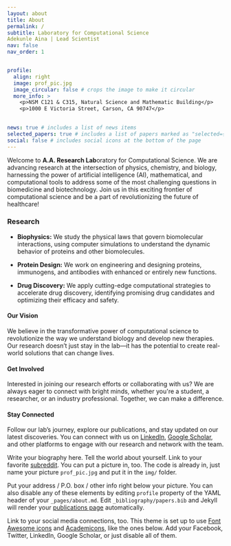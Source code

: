 ```yaml
---
layout: about
title: About
permalink: /
subtitle: Laboratory for Computational Science  
Adekunle Aina | Lead Scientist
nav: false
nav_order: 1


profile:
  align: right
  image: prof_pic.jpg
  image_circular: false # crops the image to make it circular
  more_info: >
    <p>NSM C121 & C315, Natural Science and Mathematic Building</p>
    <p>1000 E Victoria Street, Carson, CA 90747</p>
  

news: true # includes a list of news items
selected_papers: true # includes a list of papers marked as "selected={true}"
social: false # includes social icons at the bottom of the page
---
```


Welcome to **A.A. Research Lab**oratory for Computational Science. We are advancing research at the intersection of physics, chemistry, and biology, harnessing the power of artificial intelligence (AI), mathematical, and computational tools to address some of the most challenging questions in biomedicine and biotechnology. Join us in this exciting frontier of computational science and be a part of revolutionizing the future of healthcare!


### Research

- **Biophysics:** We study the physical laws that govern biomolecular interactions, using computer simulations to understand the dynamic behavior of proteins and other biomolecules.

- **Protein Design:** We work on engineering and designing proteins, immunogens, and antibodies with enhanced or entirely new functions.

- **Drug Discovery:** We apply cutting-edge computational strategies to accelerate drug discovery, identifying promising drug candidates and optimizing their efficacy and safety.

#### Our Vision

We believe in the transformative power of computational science to revolutionize the way we understand biology and develop new therapies. Our research doesn’t just stay in the lab—it has the potential to create real-world solutions that can change lives.

#### Get Involved

Interested in joining our research efforts or collaborating with us? We are always eager to connect with bright minds, whether you're a student, a researcher, or an industry professional. Together, we can make a difference.

#### Stay Connected

Follow our lab’s journey, explore our publications, and stay updated on our latest discoveries. You can connect with us on [LinkedIn](https://linkedin.com), [Google Scholar](https://scholar.google.com), and other platforms to engage with our research and network with the team.

Write your biography here. Tell the world about yourself. Link to your favorite [subreddit](http://reddit.com). You can put a picture in, too. The code is already in, just name your picture `prof_pic.jpg` and put it in the `img/` folder.

Put your address / P.O. box / other info right below your picture. You can also disable any of these elements by editing `profile` property of the YAML header of your `_pages/about.md`. Edit `_bibliography/papers.bib` and Jekyll will render your [publications page](/al-folio/publications/) automatically.

Link to your social media connections, too. This theme is set up to use [Font Awesome icons](https://fontawesome.com/) and [Academicons](https://jpswalsh.github.io/academicons/), like the ones below. Add your Facebook, Twitter, LinkedIn, Google Scholar, or just disable all of them.
